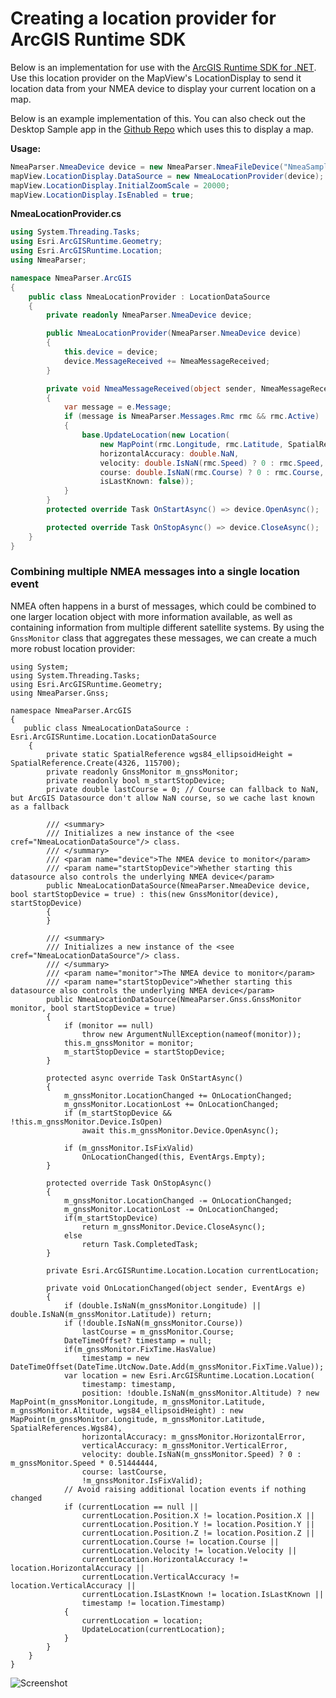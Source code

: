 # Creating a location provider for ArcGIS Runtime SDK

Below is an implementation for use with the [ArcGIS Runtime SDK for .NET](http://developers.arcgis.com/net). Use this location provider on the MapView's LocationDisplay to send it location data from your NMEA device to display your current location on a map.

Below is an example implementation of this.
You can also check out the Desktop Sample app in the [Github Repo]( https://github.com/dotMorten/NmeaParser/blob/main/src/SampleApp.WinDesktop/NmeaProvider.cs) which uses this to display a map.

**Usage:**
```csharp
NmeaParser.NmeaDevice device = new NmeaParser.NmeaFileDevice("NmeaSampleData.txt");
mapView.LocationDisplay.DataSource = new NmeaLocationProvider(device);
mapView.LocationDisplay.InitialZoomScale = 20000;
mapView.LocationDisplay.IsEnabled = true;
```

**NmeaLocationProvider.cs**
```csharp
using System.Threading.Tasks;
using Esri.ArcGISRuntime.Geometry;
using Esri.ArcGISRuntime.Location;
using NmeaParser;

namespace NmeaParser.ArcGIS
{
    public class NmeaLocationProvider : LocationDataSource
    {
        private readonly NmeaParser.NmeaDevice device;

        public NmeaLocationProvider(NmeaParser.NmeaDevice device)
        {
            this.device = device;
            device.MessageReceived += NmeaMessageReceived;
        }

        private void NmeaMessageReceived(object sender, NmeaMessageReceivedEventArgs e)
        {
            var message = e.Message;
            if (message is NmeaParser.Messages.Rmc rmc && rmc.Active)
            {
                base.UpdateLocation(new Location(
                    new MapPoint(rmc.Longitude, rmc.Latitude, SpatialReferences.Wgs84),
                    horizontalAccuracy: double.NaN,
                    velocity: double.IsNaN(rmc.Speed) ? 0 : rmc.Speed,
                    course: double.IsNaN(rmc.Course) ? 0 : rmc.Course, // Current ArcGIS Runtime limitation that course can't be NaN
                    isLastKnown: false));
            }
        }
        protected override Task OnStartAsync() => device.OpenAsync();

        protected override Task OnStopAsync() => device.CloseAsync();
    }
}

```

### Combining multiple NMEA messages into a single location event
NMEA often happens in a burst of messages, which could be combined to one larger location object with more information available, as well as containing information from multiple different satellite systems.
By using the `GnssMonitor` class that aggregates these messages, we can create a much more robust location provider:
```
using System;
using System.Threading.Tasks;
using Esri.ArcGISRuntime.Geometry;
using NmeaParser.Gnss;

namespace NmeaParser.ArcGIS
{
   public class NmeaLocationDataSource : Esri.ArcGISRuntime.Location.LocationDataSource
    {
        private static SpatialReference wgs84_ellipsoidHeight = SpatialReference.Create(4326, 115700);
        private readonly GnssMonitor m_gnssMonitor;
        private readonly bool m_startStopDevice;
        private double lastCourse = 0; // Course can fallback to NaN, but ArcGIS Datasource don't allow NaN course, so we cache last known as a fallback

        /// <summary>
        /// Initializes a new instance of the <see cref="NmeaLocationDataSource"/> class.
        /// </summary>
        /// <param name="device">The NMEA device to monitor</param>
        /// <param name="startStopDevice">Whether starting this datasource also controls the underlying NMEA device</param>
        public NmeaLocationDataSource(NmeaParser.NmeaDevice device, bool startStopDevice = true) : this(new GnssMonitor(device), startStopDevice)
        {
        }

        /// <summary>
        /// Initializes a new instance of the <see cref="NmeaLocationDataSource"/> class.
        /// </summary>
        /// <param name="monitor">The NMEA device to monitor</param>
        /// <param name="startStopDevice">Whether starting this datasource also controls the underlying NMEA device</param>
        public NmeaLocationDataSource(NmeaParser.Gnss.GnssMonitor monitor, bool startStopDevice = true)
        {
            if (monitor == null)
                throw new ArgumentNullException(nameof(monitor));
            this.m_gnssMonitor = monitor;
            m_startStopDevice = startStopDevice;
        }

        protected async override Task OnStartAsync()
        {
            m_gnssMonitor.LocationChanged += OnLocationChanged;
            m_gnssMonitor.LocationLost += OnLocationChanged;
            if (m_startStopDevice && !this.m_gnssMonitor.Device.IsOpen)
                await this.m_gnssMonitor.Device.OpenAsync();

            if (m_gnssMonitor.IsFixValid)
                OnLocationChanged(this, EventArgs.Empty);
        }

        protected override Task OnStopAsync()
        {
            m_gnssMonitor.LocationChanged -= OnLocationChanged;
            m_gnssMonitor.LocationLost -= OnLocationChanged;
            if(m_startStopDevice)
                return m_gnssMonitor.Device.CloseAsync();
            else
                return Task.CompletedTask;
        }

        private Esri.ArcGISRuntime.Location.Location currentLocation;

        private void OnLocationChanged(object sender, EventArgs e)
        {
            if (double.IsNaN(m_gnssMonitor.Longitude) || double.IsNaN(m_gnssMonitor.Latitude)) return;
            if (!double.IsNaN(m_gnssMonitor.Course))
                lastCourse = m_gnssMonitor.Course;
            DateTimeOffset? timestamp = null;
            if(m_gnssMonitor.FixTime.HasValue)
                timestamp = new DateTimeOffset(DateTime.UtcNow.Date.Add(m_gnssMonitor.FixTime.Value));
            var location = new Esri.ArcGISRuntime.Location.Location(
                timestamp: timestamp,
                position: !double.IsNaN(m_gnssMonitor.Altitude) ? new MapPoint(m_gnssMonitor.Longitude, m_gnssMonitor.Latitude, m_gnssMonitor.Altitude, wgs84_ellipsoidHeight) : new MapPoint(m_gnssMonitor.Longitude, m_gnssMonitor.Latitude, SpatialReferences.Wgs84),
                horizontalAccuracy: m_gnssMonitor.HorizontalError,
                verticalAccuracy: m_gnssMonitor.VerticalError,
                velocity: double.IsNaN(m_gnssMonitor.Speed) ? 0 : m_gnssMonitor.Speed * 0.51444444,
                course: lastCourse,
                !m_gnssMonitor.IsFixValid);
            // Avoid raising additional location events if nothing changed
            if (currentLocation == null ||
                currentLocation.Position.X != location.Position.X ||
                currentLocation.Position.Y != location.Position.Y ||
                currentLocation.Position.Z != location.Position.Z ||
                currentLocation.Course != location.Course ||
                currentLocation.Velocity != location.Velocity ||
                currentLocation.HorizontalAccuracy != location.HorizontalAccuracy ||
                currentLocation.VerticalAccuracy != location.VerticalAccuracy ||
                currentLocation.IsLastKnown != location.IsLastKnown ||
                timestamp != location.Timestamp)
            {                
                currentLocation = location;
                UpdateLocation(currentLocation);
            }
        }
    }
}
```

![Screenshot](https://user-images.githubusercontent.com/1378165/73328707-95990e80-420f-11ea-85a7-43149e29bd21.png)
